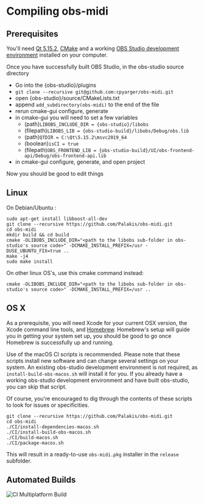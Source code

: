 # Compiling obs-midi

## Prerequisites

You'll need [Qt 5.15.2](https://download.qt.io/official_releases/qt/5.15/),
[CMake](https://cmake.org/download/) and a working [OBS Studio development environment](https://obsproject.com/wiki/install-instructions) installed on your
computer.

Once you have successfully built OBS Studio, in the obs-studio source directory

- Go into the {obs-studio}/plugins
- `git clone --recursive git@github.com:cpyarger/obs-midi.git`
- open {obs-studio}/source/CMakeLists.txt
- append `add_subdirectory(obs-midi)` to the end of the file
- rerun cmake-gui configure, generate 
- in cmake-gui you will need to set a few variables
  - (path)`LIBOBS_INCLUDE_DIR = {obs-studio}/libobs`
  - (filepath)`LIBOBS_LIB = {obs-studio-build}/libobs/Debug/obs.lib`
  - (path)`QTDIR = C:\Qt\5.15.2\msvc2019_64`
  - (boolean)`isCI = true`
  - (filepath)`OBS_FRONTEND_LIB = {obs-studio-build}/UI/obs-frontend-api/Debug/obs-frontend-api.lib`
 - in cmake-gui configure, generate, and open project

Now you should be good to edit things

## Linux

On Debian/Ubuntu :

```shell
sudo apt-get install libboost-all-dev
git clone --recursive https://github.com/Palakis/obs-midi.git
cd obs-midi
mkdir build && cd build
cmake -DLIBOBS_INCLUDE_DIR="<path to the libobs sub-folder in obs-studio's source code>" -DCMAKE_INSTALL_PREFIX=/usr -DUSE_UBUNTU_FIX=true ..
make -j4
sudo make install
```

On other linux OS's, use this cmake command instead:

```shell
cmake -DLIBOBS_INCLUDE_DIR="<path to the libobs sub-folder in obs-studio's source code>" -DCMAKE_INSTALL_PREFIX=/usr ..
```

## OS X

As a prerequisite, you will need Xcode for your current OSX version, the Xcode command line tools, and [Homebrew](https://brew.sh/).
Homebrew's setup will guide you in getting your system set up, you should be good to go once Homebrew is successfully up and running.

Use of the macOS CI scripts is recommended. Please note that these
scripts install new software and can change several settings on your system. An
existing obs-studio development environment is not required, as
`install-build-obs-macos.sh` will install it for you. If you already have a
working obs-studio development environment and have built obs-studio, you can
skip that script.

Of course, you're encouraged to dig through the contents of these scripts to
look for issues or specificities.

```shell
git clone --recursive https://github.com/Palakis/obs-midi.git
cd obs-midi
./CI/install-dependencies-macos.sh
./CI/install-build-obs-macos.sh
./CI/build-macos.sh
./CI/package-macos.sh
```

This will result in a ready-to-use `obs-midi.pkg` installer in the `release` subfolder.

## Automated Builds

![CI Multiplatform Build](https://github.com/cpyarger/obs-midi/workflows/CI%20Multiplatform%20Build/badge.svg)
